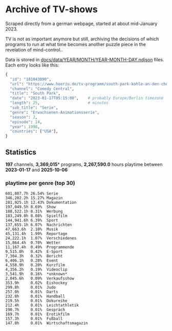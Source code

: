 # Archive of TV-shows

Scraped directly from a german webpage, started at about mid-January 2023.

TV is not as important anymore but still, archiving the decisions of which programs to run at what time
becomes another puzzle piece in the revelation of mind-control.. 

Data is stored in [docs/data/YEAR/MONTH/YEAR-MONTH-DAY.ndjson](docs/data/) files. 
Each entry looks like this:

```python
{
  "id": "181043890", 
  "url": "https://www.hoerzu.de/tv-programm/south-park-kohle-an-den-chefkoch/bid_181043890/", 
  "channel": "Comedy Central", 
  "title": "South Park", 
  "date": "2023-01-17T05:15:00",    # probably Europe/Berlin timezone 
  "length": 25,                     # minutes 
  "sub_title": "Serie", 
  "genre": "Erwachsenen-Animationsserie", 
  "season": 2, 
  "episode": 14, 
  "year": 1998, 
  "countries": ["USA"],
}
```

## Statistics

**197** channels, **3,369,015*** programs, **2,267,590.0** hours playtime between **2023-01-17** and **2025-10-06**


### playtime per genre (top 30)

    601,807.7h 26.54% Serie
    346,202.2h 15.27% Magazin
    281,925.1h 12.43% Dokumentation
    197,049.5h 8.69%  Show
    188,522.1h 8.31%  Werbung
    183,249.0h 8.08%  Spielfilm
    144,941.6h 6.39%  Sport
    137,655.1h 6.07%  Nachrichten
    47,663.6h  2.10%  Musik
    45,131.4h  1.99%  Reportage
    24,222.1h  1.07%  Verschiedenes
    15,864.4h  0.70%  Wetter
    11,167.4h  0.49%  Programmende
    9,515.0h   0.42%  E-Sport
    7,304.3h   0.32%  Bericht
    6,406.1h   0.28%  Event
    4,558.9h   0.20%  Kurzfilm
    4,356.2h   0.19%  Videoclip
    3,541.9h   0.16%  *unknown*
    2,045.6h   0.09%  Verkaufsshow
    353.9h     0.02%  Eishockey
    299.8h     0.01%  Judo
    257.0h     0.01%  Darts
    232.8h     0.01%  Handball
    219.5h     0.01%  Dokureihe
    212.4h     0.01%  Leichtathletik
    190.7h     0.01%  Gespräch
    169.7h     0.01%  Erotikfilm
    157.3h     0.01%  Fußball
    147.0h     0.01%  Wirtschaftsmagazin

